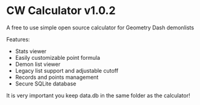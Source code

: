 # CW Calculator v1.0.2
A free to use simple open source calculator for Geometry Dash demonlists

Features:
- Stats viewer
- Easily customizable point formula
- Demon list viewer
- Legacy list support and adjustable cutoff
- Records and points management
- Secure SQLite database

It is very important you keep data.db in the same folder as the calculator!
